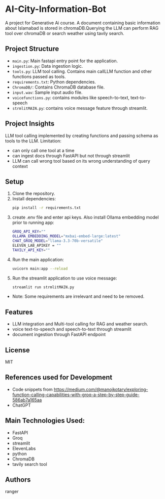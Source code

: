 # AI-City-Information-Bot

A project for Generative Ai course. A document containing basic information about Islamabad is stored in chromaDB.Querying the LLM can perform RAG tool over chromaDB or search weather using tavily search.

## Project Structure
- `main.py`: Main fastapi entry point for the application.
- `ingestion.py`: Data ingestion logic.
- `tools.py`: LLM tool calling. Contains main callLLM function and other functions passed as tools.
- `requirements.txt`: Python dependencies.
- `ChromaDB/`: Contains ChromaDB database file.
- `input.wav`: Sample input audio file.
- `voicefunctions.py`: contains modules like speech-to-text, text-to-speech
- `strmlitMAIN.py`: contains voice message feature through streamlit.

## Project Insights
LLM tool calling implemented by creating functions and passing schema as tools to the LLM.
Limitation:
- can only call one tool at a time
- can ingest docs through FastAPI but not through streamlit
- LLM can call wrong tool based on its wrong understanding of query context

## Setup
1. Clone the repository.
2. Install dependencies:
   ```bash
   pip install -r requirements.txt
   ```
3. create .env file and enter api keys. Also install Ollama embedding model prior to running app:
   ```bash
   GROQ_API_KEY=""
   OLLAMA_EMBEDDING_MODEL="mxbai-embed-large:latest"
   CHAT_GROQ_MODEL="llama-3.3-70b-versatile"
   ELEVEN_LAB_APIKEY = ""
   TAVILY_API_KEY=""
   ```
4. Run the main application:
   ```bash
   uvicorn main:app --reload
   ```
5. Run the streamlit application to use voice message:
   ```bash
   streamlit run strmlitMAIN.py
   ```
- Note: Some requirements are irrelevant and need to be removed.

## Features
- LLM integration and Multi-tool calling for RAG and weather search.
- voice text-to-speech and speech-to-text through streamlit
- document ingestion through FastAPI endpoint

## License
MIT

## References used for Development
- Code snippets from https://medium.com/@manojkotary/exploring-function-calling-capabilities-with-groq-a-step-by-step-guide-586ab7a165aa
- ChatGPT

## Main Technologies Used:
- FastAPI
- Groq
- streamlit
- ElevenLabs
- python
- ChromaDB
- tavily search tool

## Authors
ranger
